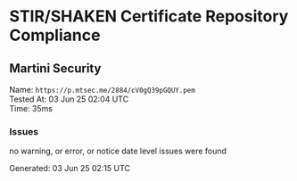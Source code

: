 # STIR/SHAKEN Certificate Repository Compliance

## Martini Security

Name: `https://p.mtsec.me/2884/cV0gQ39pGQUY.pem`\
Tested At: 03 Jun 25 02:04 UTC\
Time: 35ms

### Issues

no warning, or error, or notice date level issues were found

Generated: 03 Jun 25 02:15 UTC